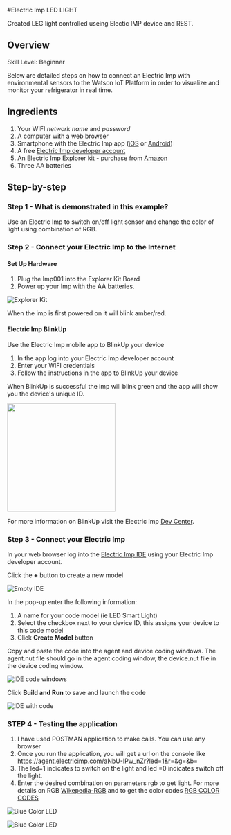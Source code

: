 #Electric Imp LED LIGHT

Created LEG light controlled useing Electic IMP device and REST.

## Overview
Skill Level: Beginner

Below are detailed steps on how to connect an Electric Imp with environmental sensors to the Watson IoT Platform in order to visualize and monitor your refrigerator in real time.

## Ingredients

 1. Your WIFI *network name* and *password*
 2. A computer with a web browser
 3. Smartphone with the Electric Imp app ([iOS](https://itunes.apple.com/us/app/electric-imp/id547133856) or [Android](https://play.google.com/store/apps/details?id=com.electricimp.electricimp))
 4. A free [Electric Imp developer account](https://ide.electricimp.com/login)
 5. An Electric Imp Explorer kit - purchase from [Amazon](https://www.amazon.com/dp/B01N47J61L/ref=cm_sw_r_cp_ep_dp_bzBwybD8TBQ36)
 6. Three AA batteries

## Step-by-step

### Step 1 - What is demonstrated in this example?
Use an Electric Imp to switch on/off light sensor and change the color of light using combination of RGB.  


### Step 2 - Connect your Electric Imp to the Internet

#### Set Up Hardware

1. Plug the Imp001 into the Explorer Kit Board
3. Power up your Imp with the AA batteries.

![Explorer Kit](http://i.imgur.com/6JssX74.png)

When the imp is first powered on it will blink amber/red.

#### Electric Imp BlinkUp

Use the Electric Imp mobile app to BlinkUp your device

1. In the app log into your Electric Imp developer account
2. Enter your WIFI credentials
3. Follow the instructions in the app to BlinkUp your device

When BlinkUp is successful the imp will blink green and the app will show you the device's unique ID.

<img src="http://i.imgur.com/rljkSnI.png" width="250">

For more information on BlinkUp visit the Electric Imp [Dev Center](https://electricimp.com/docs/gettingstarted/blinkup/).

### Step 3 - Connect your Electric Imp 

In your web browser log into the [Electric Imp IDE](https://ide.electricimp.com/login) using your Electric Imp developer account.

Click the **+** button to create a new model

![Empty IDE](http://i.imgur.com/Ui7w8eG.png)

In the pop-up enter the following information:

1. A name for your code model (ie LED Smart Light)
2. Select the checkbox next to your device ID, this assigns your device to this code model
3. Click **Create Model** button



Copy and paste the  code into the agent and device coding windows.  The agent.nut file should go in the agent coding window, the device.nut file in the device coding window.

![IDE code windows](http://i.imgur.com/yiCmQZu.png)



Click **Build and Run** to save and launch the code

![IDE with code](http://i.imgur.com/zlJaIaw.png)

### STEP 4 - Testing the application

1. I have used POSTMAN application to make calls. You can use any browser 
2. Once you run the application, you will get a url on the console like  https://agent.electricimp.com/aNbU-IPw_nZr?led=1&r=<NUMBER>&g=<NUMBER>&b=<NUMBER>
3. The led=1 indicates to switch on the light and led =0 indicates switch off the light.
4. Enter the desired combination on parameters rgb to get light. For more details on RGB [Wikepedia-RGB](https://en.wikipedia.org/wiki/RGB_color_model) and to get the color codes [RGB COLOR CODES](http://www.rapidtables.com/web/color/RGB_Color.htm)

![Blue Color LED](http://i.imgur.com/fM3lztr)

![Blue Color LED](http://i.imgur.com/5ecVLuF)
